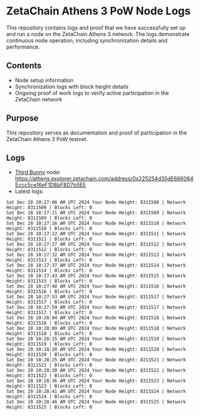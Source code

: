 # ZetaChain Athens 3 PoW Node Logs
This repository contains logs and proof that we have successfully set up and run a node on the ZetaChain Athens 3 network. The logs demonstrate continuous node operation, including synchronization details and performance.

## Contents
- Node setup information
- Synchronization logs with block height details
- Ongoing proof of work logs to verify active participation in the ZetaChain network

## Purpose
This repository serves as documentation and proof of participation in the ZetaChain Athens 3 PoW testnet.

## Logs

- [Third Bunny](https://thirdbunny.xyz/) node: https://athens.explorer.zetachain.com/address/0x225254d35dE666064Eccc5ce16eF1D8bF8D7b5EE
- Latest logs:
```
Sat Dec 28 10:27:06 AM UTC 2024 Your Node Height: 8311508 | Network Height: 8311508 | Blocks Left: 0
Sat Dec 28 10:27:11 AM UTC 2024 Your Node Height: 8311509 | Network Height: 8311509 | Blocks Left: 0
Sat Dec 28 10:27:16 AM UTC 2024 Your Node Height: 8311510 | Network Height: 8311510 | Blocks Left: 0
Sat Dec 28 10:27:22 AM UTC 2024 Your Node Height: 8311511 | Network Height: 8311511 | Blocks Left: 0
Sat Dec 28 10:27:27 AM UTC 2024 Your Node Height: 8311512 | Network Height: 8311512 | Blocks Left: 0
Sat Dec 28 10:27:32 AM UTC 2024 Your Node Height: 8311513 | Network Height: 8311513 | Blocks Left: 0
Sat Dec 28 10:27:37 AM UTC 2024 Your Node Height: 8311514 | Network Height: 8311514 | Blocks Left: 0
Sat Dec 28 10:27:43 AM UTC 2024 Your Node Height: 8311515 | Network Height: 8311515 | Blocks Left: 0
Sat Dec 28 10:27:48 AM UTC 2024 Your Node Height: 8311516 | Network Height: 8311516 | Blocks Left: 0
Sat Dec 28 10:27:53 AM UTC 2024 Your Node Height: 8311517 | Network Height: 8311517 | Blocks Left: 0
Sat Dec 28 10:27:59 AM UTC 2024 Your Node Height: 8311517 | Network Height: 8311517 | Blocks Left: 0
Sat Dec 28 10:28:04 AM UTC 2024 Your Node Height: 8311518 | Network Height: 8311518 | Blocks Left: 0
Sat Dec 28 10:28:09 AM UTC 2024 Your Node Height: 8311518 | Network Height: 8311518 | Blocks Left: 0
Sat Dec 28 10:28:15 AM UTC 2024 Your Node Height: 8311519 | Network Height: 8311519 | Blocks Left: 0
Sat Dec 28 10:28:20 AM UTC 2024 Your Node Height: 8311520 | Network Height: 8311520 | Blocks Left: 0
Sat Dec 28 10:28:25 AM UTC 2024 Your Node Height: 8311521 | Network Height: 8311521 | Blocks Left: 0
Sat Dec 28 10:28:30 AM UTC 2024 Your Node Height: 8311522 | Network Height: 8311522 | Blocks Left: 0
Sat Dec 28 10:28:36 AM UTC 2024 Your Node Height: 8311523 | Network Height: 8311523 | Blocks Left: 0
Sat Dec 28 10:28:41 AM UTC 2024 Your Node Height: 8311524 | Network Height: 8311524 | Blocks Left: 0
Sat Dec 28 10:28:46 AM UTC 2024 Your Node Height: 8311525 | Network Height: 8311525 | Blocks Left: 0
```
